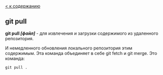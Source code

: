 [< к содержанию](./readme.md)

## git pull

**git pull *[файл]*** - для извлечения и загрузки содержимого из удаленного репозитория. 

И немедленного обновления локального репозитория этим содержимым. Эта команда объединяет в себе git fetch и git merge. Это команда:

```bash=
git pull .
```